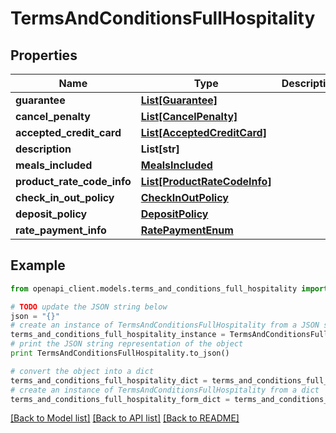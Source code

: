 # TermsAndConditionsFullHospitality


## Properties
Name | Type | Description | Notes
------------ | ------------- | ------------- | -------------
**guarantee** | [**List[Guarantee]**](Guarantee.md) |  | [optional] 
**cancel_penalty** | [**List[CancelPenalty]**](CancelPenalty.md) |  | [optional] 
**accepted_credit_card** | [**List[AcceptedCreditCard]**](AcceptedCreditCard.md) |  | [optional] 
**description** | **List[str]** |  | [optional] 
**meals_included** | [**MealsIncluded**](MealsIncluded.md) |  | [optional] 
**product_rate_code_info** | [**List[ProductRateCodeInfo]**](ProductRateCodeInfo.md) |  | [optional] 
**check_in_out_policy** | [**CheckInOutPolicy**](CheckInOutPolicy.md) |  | [optional] 
**deposit_policy** | [**DepositPolicy**](DepositPolicy.md) |  | [optional] 
**rate_payment_info** | [**RatePaymentEnum**](RatePaymentEnum.md) |  | [optional] 

## Example

```python
from openapi_client.models.terms_and_conditions_full_hospitality import TermsAndConditionsFullHospitality

# TODO update the JSON string below
json = "{}"
# create an instance of TermsAndConditionsFullHospitality from a JSON string
terms_and_conditions_full_hospitality_instance = TermsAndConditionsFullHospitality.from_json(json)
# print the JSON string representation of the object
print TermsAndConditionsFullHospitality.to_json()

# convert the object into a dict
terms_and_conditions_full_hospitality_dict = terms_and_conditions_full_hospitality_instance.to_dict()
# create an instance of TermsAndConditionsFullHospitality from a dict
terms_and_conditions_full_hospitality_form_dict = terms_and_conditions_full_hospitality.from_dict(terms_and_conditions_full_hospitality_dict)
```
[[Back to Model list]](../README.md#documentation-for-models) [[Back to API list]](../README.md#documentation-for-api-endpoints) [[Back to README]](../README.md)


